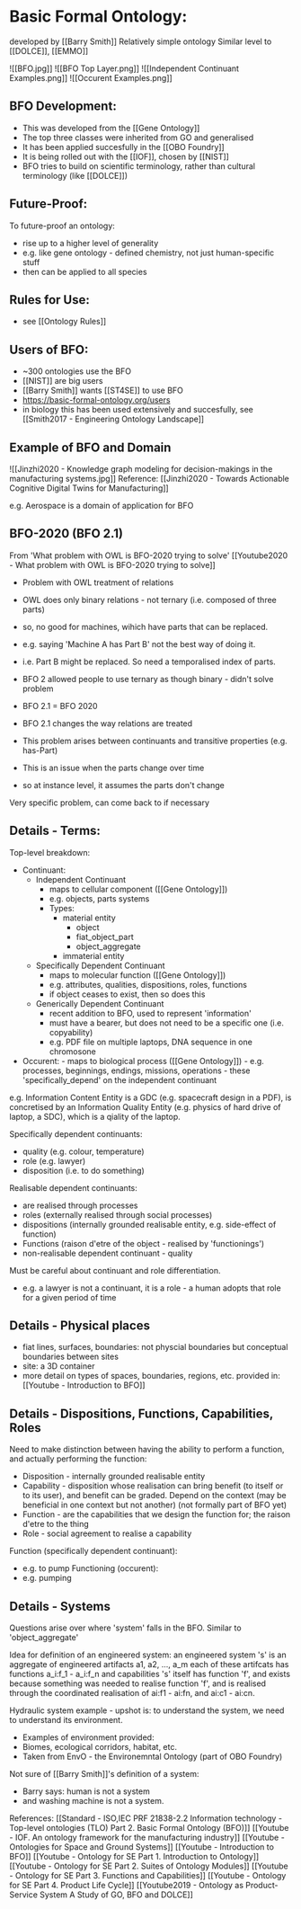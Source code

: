 # Basic Formal Ontology:
developed by [[Barry Smith]]
Relatively simple ontology
Similar level to [[DOLCE]], [[EMMO]]

![[BFO.jpg]]
![[BFO Top Layer.png]]
![[Independent Continuant Examples.png]]
![[Occurent Examples.png]]

## BFO Development:
 - This was developed from the [[Gene Ontology]]
 - The top three classes were inherited from GO and generalised
 - It has been applied succesfully in the [[OBO Foundry]]
 - It is being rolled out with the [[IOF]], chosen by [[NIST]]
 - BFO tries to build on scientific terminology, rather than cultural terminology (like [[DOLCE]])

## Future-Proof:
To future-proof an ontology:
 - rise up to a higher level of generality
 - e.g. like gene ontology - defined chemistry, not just human-specific stuff
 - then can be applied to all species

## Rules for Use:
 - see [[Ontology Rules]]

## Users of BFO:
 - ~300 ontologies use the BFO
 - [[NIST]] are big users
 - [[Barry Smith]] wants [[ST4SE]] to use BFO
 - https://basic-formal-ontology.org/users
 - in biology this has been used extensively and succesfully, see [[Smith2017 - Engineering Ontology Landscape]]

## Example of BFO and Domain
![[Jinzhi2020 - Knowledge graph modeling for decision-makings in the manufacturing systems.jpg]]
Reference: [[Jinzhi2020 - Towards Actionable Cognitive Digital Twins for Manufacturing]]

e.g. Aerospace is a domain of application for BFO

## BFO-2020 (BFO 2.1)
From 'What problem with OWL is BFO-2020 trying to solve'
[[Youtube2020 - What problem with OWL is BFO-2020 trying to solve]]

 - Problem with OWL treatment of relations
 - OWL does only binary relations - not ternary (i.e. composed of three parts)
 - so, no good for machines, wihich have parts that can be replaced.
 - e.g. saying 'Machine A has Part B' not the best way of doing it.
 - i.e. Part B might be replaced. So need a temporalised index of parts.

 - BFO 2 allowed people to use ternary as though binary - didn't solve problem
 - BFO 2.1 = BFO 2020
 - BFO 2.1 changes the way relations are treated

 - This problem arises between continuants and transitive properties (e.g. has-Part)
 - This is an issue when the parts change over time
 - so at instance level, it assumes the parts don't change

Very specific problem, can come back to if necessary




## Details - Terms:

Top-level breakdown:
 - Continuant:
	 - Independent Continuant
		 - maps to cellular component ([[Gene Ontology]])
		 - e.g. objects, parts systems
		 - Types:
			 - material entity
				 - object
				 - fiat_object_part
				 - object_aggregate
			 - immaterial entity
	 - Specifically Dependent Continuant
		 - maps to molecular function ([[Gene Ontology]])
		 - e.g. attributes, qualities, dispositions, roles, functions
		 - if object ceases to exist, then so does this
	 - Generically Dependent Continuant
		 - recent addition to BFO, used to represent 'information'
		 - must have a bearer, but does not need to be a specific one (i.e. copyability)
		 - e.g. PDF file on multiple laptops, DNA sequence in one chromosone
 - Occurent:
		 - maps to biological process ([[Gene Ontology]])
		 - e.g. processes, beginnings, endings, missions, operations
		 - these 'specifically_depend' on the independent continuant

e.g. Information Content Entity is a GDC (e.g. spacecraft design in a PDF), is concretised by an Information Quality Entity (e.g. physics of hard drive of laptop, a SDC), which is a qiality of the laptop.

Specifically dependent continuants:
 - quality (e.g. colour, temperature)
 - role (e.g. lawyer)
 - disposition (i.e. to do something)

Realisable dependent continuants:
 - are realised through processes
 - roles (externally realised through social processes)
 - dispositions (internally grounded realisable entity, e.g. side-effect of function)
 - Functions (raison d'etre of the object - realised by 'functionings')
 - non-realisable dependent continuant - quality

Must be careful about continuant and role differentiation.
 - e.g. a lawyer is not a continuant, it is a role - a human adopts that role for a given period of time


## Details - Physical places
 - fiat lines, surfaces, boundaries: not physcial boundaries but conceptual boundaries between sites
 - site: a 3D container
 - more detail on types of spaces, boundaries, regions, etc. provided in: [[Youtube - Introduction to BFO]]


## Details - Dispositions, Functions, Capabilities, Roles
Need to make distinction between having the ability to perform a function, and actually performing the function:
 - Disposition - internally grounded realisable entity
 - Capability - disposition whose realisation can bring benefit (to itself or to its user), and benefit can be graded.
   Depend on the context (may be beneficial in one context but not another)
   (not formally part of BFO yet)
 - Function - are the capabilities that we design the function for; the raison d'etre to the thing
 - Role - social agreement to realise a capability

Function (specifically dependent continuant):
 - e.g. to pump
Functioning (occurent):
 - e.g. pumping

## Details - Systems
Questions arise over where 'system' falls in the BFO.
Similar to 'object_aggregate'

Idea for definition of an engineered system:
an engineered system 's' is an aggregate of engineered artifacts a1, a2, ..., a_m
each of these artifcats has functions a_i:f_1 - a_i:f_n and capabilities
's' itself has function 'f', and exists because something was needed to realise function 'f', and is realised through the coordinated realisation of ai:f1 - ai:fn, and ai:c1 - ai:cn.

Hydraulic system example - upshot is: to understand the system, we need to understand its environment.
 - Examples of environment provided:
 - Biomes, ecological corridors, habitat, etc.
 - Taken from EnvO - the Environemntal Ontology (part of OBO Foundry)

Not sure of [[Barry Smith]]'s definition of a system:
 - Barry says: human is not a system
 - and washing machine is not a system.



References:
[[Standard - ISO,IEC PRF 21838-2.2 Information technology - Top-level ontologies (TLO) Part 2. Basic Formal Ontology (BFO)]]
[[Youtube - IOF. An ontology framework for the manufacturing industry]]
[[Youtube - Ontologies for Space and Ground Systems]]
[[Youtube - Introduction to BFO]]
[[Youtube - Ontology for SE Part 1. Introduction to Ontology]]
[[Youtube - Ontology for SE Part 2. Suites of Ontology Modules]]
[[Youtube - Ontology for SE Part 3. Functions and Capabilities]]
[[Youtube - Ontology for SE Part 4. Product Life Cycle]]
[[Youtube2019 - Ontology as Product-Service System A Study of GO, BFO and DOLCE]]